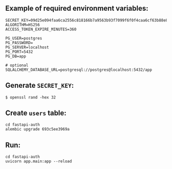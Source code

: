 ## Example of required environment variables:

```
SECRET_KEY=09d25e094faa6ca2556c818166b7a9563b93f7099f6f0f4caa6cf63b88e8d3e7
ALGORITHM=HS256
ACCESS_TOKEN_EXPIRE_MINUTES=360

PG_USER=postgres
PG_PASSWORD=
PG_SERVER=localhost
PG_PORT=5432
PG_DB=app

# optional
SQLALCHEMY_DATABASE_URL=postgresql://postgres@localhost:5432/app
```

## Generate `SECRET_KEY`:

```console
$ openssl rand -hex 32
```

## Create `users` table:

```console
cd fastapi-auth
alembic upgrade 693c5ee3969a
```

## Run:

```console
cd fastapi-auth
uvicorn app.main:app --reload
```

